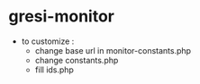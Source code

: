 # gresi-monitor

- to customize : 
	- change base url in monitor-constants.php
	- change constants.php
	- fill ids.php